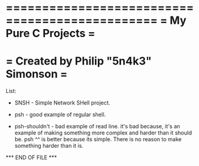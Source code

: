 ===============================================
=            My Pure C Projects               =
===============================================
=     Created by Philip "5n4k3" Simonson      =
===============================================

List:

  - SNSH - Simple Network SHell project.
  
  - psh  - good example of regular shell.
  
  - psh-shouldn't - bad example of read line.
                    it's bad because, it's an
                    example of making something
                    more complex and harder than
                    it should be. psh ^^ is better
                    because its simple. There is
                    no reason to make something
                    harder than it is.

*** END OF FILE ***